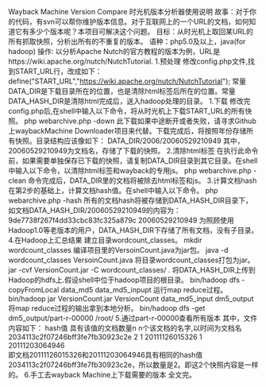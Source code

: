Wayback Machine Version Compare
时光机版本分析器使用说明
故事：对于你的代码，有svn可以帮你维护版本信息。对于互联网上的一个URL的文档，如何知道它有多少个版本呢？本项目可解决这个问题。
目标：从时光机上取回某URL的所有抓取快照，分析出所有的不重复的版本。
语种：php5.0及以上，java(for hadoop)
操作:
	以分析Apache Nutch的官方教程的版本为例，URL是https://wiki.apache.org/nutch/NutchTutorial.
1.预处理
	修改config.php文件,找到START_URL行，改成如下：
define("START_URL","https://wiki.apache.org/nutch/NutchTutorial");
	常量DATA_DIR是下载目录所在的位置，也是清除html标签后所在的位置。常量DATA_HASH_DIR是清除html完成后，送入hadoop处理的目录。
1.下载
	修改完config.php后,在shell中输入以下命令，将从时光机上下载START_URL的所有快照。
php webarchive.php -down
	此下载如果中途断开或者失败，请寻求Github上waybackMachine Downloader项目来代替。下载完成后，将按照年份存储所有快照。目录结构应该像如下：
	DATA_DIR/2006/20060529210949
	其中，20060529210949为文档名，存储了下载的快照。
2.清除html标签
	在执行此命令前，如果需要单独保存已下载的快照，请复制DATA_DIR目录到其它目录。在shell中输入以下命令，以清除html标签和wayback的专用js。
php webarchive.php -clean
	命令完成后，DATA_DIR里的文档将被除去html标签和js。
3.计算文档hash
	在第2步的基础上，计算文档hash值。在shell中输入以下命令。
php webarchive.php -hash
	所有的文档hash将被存储到DATA_HASH_DIR目录下，如文档DATA_HASH_DIR/20060529210949的内容为：
	9de7738f267f4dd33cbc83fc325a879c	20060529210949
	为照顾使用Hadoop1.0等老版本的用户，DATA_HASH_DIR下存储了所有文档，没有子目录。
4.在Hadoop上汇总结果
	建立目录wordcount_classes。
mkdir wordcount_classes
	编译项目里的VersoinCount.java为jar包。
java -d wordcount_classes VersoinCount.java
	将目录wordcount_classes打包为jar。
jar -cvf VersionCount.jar -C wordcount_classes/ .
	将DATA_HASH_DIR上传到Hadoop的hdfs上.假设shell中位于hadoop项目的根目录。
bin/hadoop dfs -copyFromLocal data_md5 data_md5_inpupt
	运行map reduce过程。
bin/hadoop jar VersionCount.jar VersionCount data_md5_input dm5_output
	将map reduce过程的输出拿到本地分析。
bin/hadoop dfs -get dm5_output/part-r-00000 /root/
5.通过part-r-00000查看所有版本
	其中，文件内容如下：
hash值 具有该值的文档数量n  n个该文档的名字,以时间为文档名
2034113c2f07246bff3fe7fb30923c2e	2 1 20111126015326  1 20111203064946  
	即文档20111126015326和20111203064946具有相同的hash值2034113c2f07246bff3fe7fb30923c2e，所以数量是2。即这2个快照内容是一样的。
6.手工去wayback Machine上下载需要的版本
全文完。